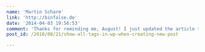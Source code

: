 ```yaml
---
name: 'Martin Scharm'
link: 'http://binfalse.de'
date: '2014-04-03 19:56:53'
comment: 'Thanks for reminding me, August! I just updated the article to include information on where to find the corresponding passages in the latest version of WordPress. Hope that helps :)'
post_id: /2010/08/21/show-all-tags-in-wp-when-creating-new-post

---
```



